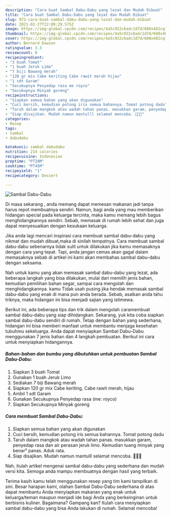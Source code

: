 ```yaml
---
description: "Cara buat Sambal Dabu-Dabu yang lezat dan Mudah Dibuat"
title: "Cara buat Sambal Dabu-Dabu yang lezat dan Mudah Dibuat"
slug: 972-cara-buat-sambal-dabu-dabu-yang-lezat-dan-mudah-dibuat
date: 2021-02-27T22:09:29.575Z
image: https://img-global.cpcdn.com/recipes/4a5c922c6adc1d7d/680x482cq70/sambal-dabu-dabu-foto-resep-utama.jpg
thumbnail: https://img-global.cpcdn.com/recipes/4a5c922c6adc1d7d/680x482cq70/sambal-dabu-dabu-foto-resep-utama.jpg
cover: https://img-global.cpcdn.com/recipes/4a5c922c6adc1d7d/680x482cq70/sambal-dabu-dabu-foto-resep-utama.jpg
author: Bernard Dawson
ratingvalue: 3.3
reviewcount: 8
recipeingredient:
- "3 buah Tomat"
- "1 buah Jeruk Limo"
- "7 biji Bawang merah"
- "120 gr mix Cabe keriting Cabe rawit merah hijau"
- "1 sdt Garam"
- "Secukupnya Penyedap rasa me royco"
- "Secukupnya Minyak goreng"
recipeinstructions:
- "Siapkan semua bahan yang akan digunakan"
- "Cuci bersih, kemudian potong iris semua bahannya. Tomat potong dadu"
- "Taruh dalam mangkok atau wadah tahan panas. masukkan garam, penyedap rasa dan air perasan jeruk limo. Kemudian tuang minyak yang benar² panas. Aduk rata."
- "Siap disajikan. Mudah namun mantulll selamat mencoba. 🤩🤩🤩"
categories:
- Resep
tags:
- sambal
- dabudabu

katakunci: sambal dabudabu 
nutrition: 214 calories
recipecuisine: Indonesian
preptime: "PT28M"
cooktime: "PT45M"
recipeyield: "1"
recipecategory: Dessert

---
```



![Sambal Dabu-Dabu](https://img-global.cpcdn.com/recipes/4a5c922c6adc1d7d/680x482cq70/sambal-dabu-dabu-foto-resep-utama.jpg)

Di masa  sekarang , anda memang dapat memesan makanan jadi tanpa harus repot membuatnya sendiri. Namun, bagi anda yang mau memberikan hidangan special pada keluarga tercinta, maka kamu memang lebih bagus menghidangkannya sendiri. Sebab, memasak di rumah lebih sehat dan juga dapat menyesuaikan dengan kesukaan keluarga.

Jika anda lagi mencari inspirasi cara membuat sambal dabu-dabu yang nikmat dan mudah dibuat,maka di sinilah tempatnya. Cara membuat sambal dabu-dabu  sebenarnya tidak sulit untuk dilakukan jika kamu memasaknya dengan cara yang tepat. Tapi, anda jangan cemas akan gagal dalam memasaknya 
sebab di artikel ini kami akan membahas sambal dabu-dabu dengan seksama.  



Nah untuk kamu yang akan memasak sambal dabu-dabu yang lezat, ada beberapa langkah yang bisa dilakukan, mulai dari memilih jenis bahan, kemudian pemilihan bahan segar, sampai cara mengolah dan menghidangkannya. kamu Tidak usah pusing jika hendak memasak sambal dabu-dabu yang enak di mana pun anda berada. Sebab, asalkan anda  tahu triknya, maka hidangan ini bisa menjadi sajian yang istimewa.

Berikut ini, ada beberapa tips dan trik dalam mengolah caramembuat sambal dabu-dabu yang siap dihidangkan. Sekarang, yuk kita coba siapkan sambal dabu-dabu sendiri di rumah. Tetap dengan bahan yang sederhana, hidangan ini bisa memberi manfaat untuk membantu menjaga kesehatan tubuhmu sekeluarga. Anda dapat menyiapkan Sambal Dabu-Dabu menggunakan 7 jenis bahan dan 4 langkah pembuatan. Berikut ini cara untuk menyiapkan hidangannya.

<!--inarticleads1-->

##### Bahan-bahan dan bumbu yang dibutuhkan untuk pembuatan Sambal Dabu-Dabu:

1. Siapkan 3 buah Tomat
1. Gunakan 1 buah Jeruk Limo
1. Sediakan 7 biji Bawang merah
1. Siapkan 120 gr mix Cabe keriting, Cabe rawit merah, hijau
1. Ambil 1 sdt Garam
1. Gunakan Secukupnya Penyedap rasa (me: royco)
1. Siapkan Secukupnya Minyak goreng




<!--inarticleads2-->

##### Cara membuat Sambal Dabu-Dabu:

1. Siapkan semua bahan yang akan digunakan
1. Cuci bersih, kemudian potong iris semua bahannya. Tomat potong dadu
1. Taruh dalam mangkok atau wadah tahan panas. masukkan garam, penyedap rasa dan air perasan jeruk limo. Kemudian tuang minyak yang benar² panas. Aduk rata.
1. Siap disajikan. Mudah namun mantulll selamat mencoba. 🤩🤩🤩




Nah, itulah artikel mengenai  sambal dabu-dabu  yang sederhana dan mudah versi kita. Semoga anda mampu membuatnya dengan hasil yang terbaik. 

Terima kasih kamu telah menggunakan resep yang tim kami tampilkan di sini. Besar harapan kami, olahan  Sambal Dabu-Dabu sederhana di atas dapat membantu Anda menyiapkan makanan yang enak untuk keluarga/teman maupun menjadi ide bagi Anda yang berkeinginan untuk berbisnis kuliner. Bagaimana? Gampang kan? Itulah cara menyiapkan sambal dabu-dabu yang bisa Anda lakukan di rumah. Selamat mencoba!

